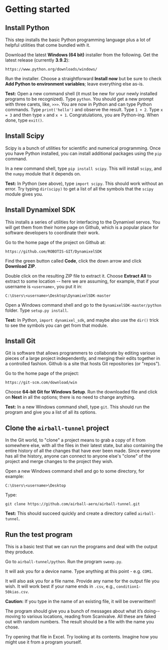 # Getting started

## Install Python

This step installs the basic Python programming language plus a lot of helpful utilities that come bundled with it.

Download the latest __Windows (64 bit)__ installer from the following. Get the latest release (currently __3.9.2__):

    https://www.python.org/downloads/windows/

Run the installer. Choose a straightforward __Install now__ but be sure to check __Add Python to environment variables__; leave everything else as-is.

**Test:** Open a new command shell (it must be new for your newly installed programs to be recognized). Type `python`. You should get a new prompt with three carets, like, `>>>`. You are now in Python and can type Python commands. Type `print('hello')` and observe the result. Type `1 + 2`. Type `x = 3` and then type `x` and `x + 1`. Congratulations, you are Python-ing. When done, type `exit()`.

## Install Scipy

Scipy is a bunch of utilities for scientific and numerical programming. Once you have Python installed, you can install additional packages using the `pip` command.

In a new command shell, type `pip install scipy`. This will install `scipy`, and the `numpy` module that it depends on.

**Test:** In Python (see above), type `import scipy`. This should work without an error. Try typing `dir(scipy)` to get a list of all the symbols that the `scipy` module gives you.

## Install Dynamixel SDK

This installs a series of utilities for interfacing to the Dynamixel servos. You will get them from their home page on Github, which is a popular place for software developers to coordinate their work.

Go to the home page of the project on Github at:

    https://github.com/ROBOTIS-GIT/DynamixelSDK

Find the green button called __Code__, click the down arrow and click __Download ZIP__.

Double click on the resulting ZIP file to extract it. Choose __Extract All__ to extract to some location -- here we are assuming, for example, that if your username is `<username>`, you put it in:

    C:\Users\<username>\Desktop\DynamixelSDK-master

Open a Windows command shell and go to the `DynamixelSDK-master/python` folder. Type `setup.py install`.

**Test:** In Python, `import dynamixel_sdk`, and maybe also use the `dir()` trick to see the symbols you can get from that module.

## Install Git

Git is software that allows programmers to collaborate by editing various pieces of a large project independently, and merging their edits together in a controlled fashion. Github is a site that hosts Git repositories (or "repos").

Go to the home page of the project:

    https://git-scm.com/download/win

Choose __64-bit Git for Windows Setup__. Run the downloaded file and click on __Next__ in all the options; there is no need to change anything.

**Test:** In a new Windows command shell, type `git`. This should run the program and give you a list of all its options.

## Clone the `airball-tunnel` project

In the Git world, to "clone" a project means to grab a copy of it from somewhere else, with all the files in their latest state, but also containing the entire history of all the changes that have ever been made. Since everyone has all the history, anyone can connect to anyone else's "clone" of the project and merge changes to the project they wish.

Open a new Windows command shell and go to some directory, for example:

    C:\Users\<username>\Desktop

Type:

    git clone https://github.com/airball-aero/airball-tunnel.git

**Test:** This should succeed quickly and create a directory called `airball-tunnel`.

## Run the test program

This is a basic test that we can run the programs and deal with the output they produce.

Go to `airball-tunnel/python`. Run the program `sweep.py`.

It will ask you for a device name. Type anything at this point - e.g. `COM1`.

It will also ask you for a file name. Provide any name for the output file you wish. It will work best if your name ends in `.csv`, e.g., `condition1-50kias.csv`.

**Caution:** If you type in the name of an existing file, it will be overwritten!!

The program should give you a bunch of messages about what it’s doing--moving to various locations, reading from Scanivalve. All these are faked out with random numbers. The result should be a file with the name you chose.

Try opening that file in Excel. Try looking at its contents. Imagine how you might use it from a program yourself.
